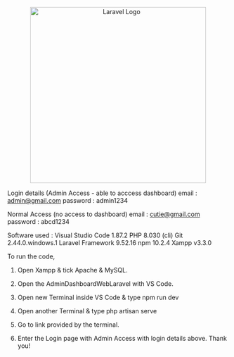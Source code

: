 <p align="center"><a href="https://laravel.com" target="_blank"><img src="https://raw.githubusercontent.com/laravel/art/master/logo-lockup/5%20SVG/2%20CMYK/1%20Full%20Color/laravel-logolockup-cmyk-red.svg" width="400" alt="Laravel Logo"></a></p>

Login details (Admin Access - able to acccess dashboard)
email : admin@gmail.com
password : admin1234

Normal Access (no access to dashboard)
email : cutie@gmail.com
password : abcd1234

Software used :
Visual Studio Code 1.87.2
PHP 8.030 (cli)
Git 2.44.0.windows.1
Laravel Framework 9.52.16
npm 10.2.4
Xampp v3.3.0

To run the code,
1. Open Xampp & tick Apache & MySQL.

2. Open the AdminDashboardWebLaravel with VS Code.

3. Open new Terminal inside VS Code & type
npm run dev

4. Open another Terminal & type
php artisan serve

5. Go to link provided by the terminal.

6. Enter the Login page with Admin Access with login details above.
Thank you!
